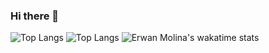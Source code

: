### Hi there 👋
![Top Langs](https://github-readme-stats-emolina7.vercel.app/api/top-langs/?username=emolina7\&layout=compact)
![Top Langs](https://github-readme-stats-emolina7.vercel.app/api/top-langs/?username=emolina7&layout=donut)
![Erwan Molina's wakatime stats](https://github-readme-stats-emolina7.vercel.app/api/wakatime?username=emolina7\&layout=compact)
